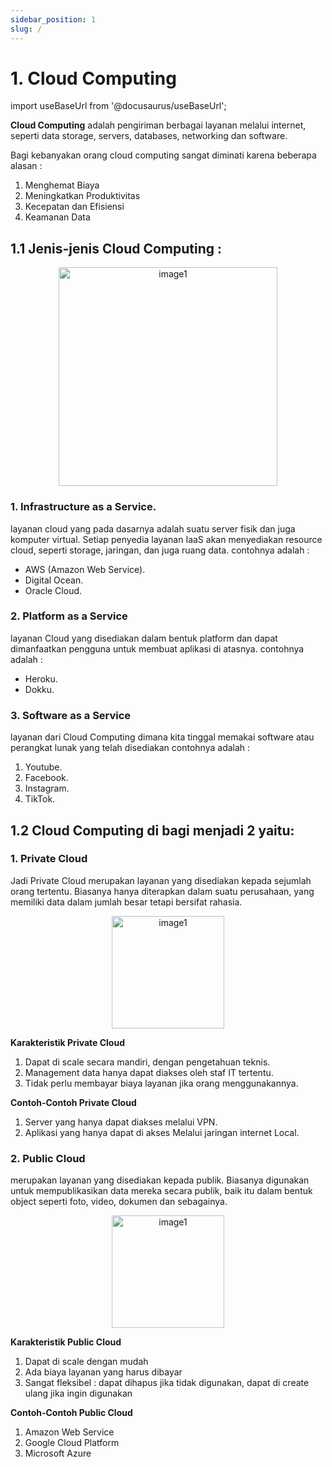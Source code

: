 ```yaml
---
sidebar_position: 1
slug: /
---
```


# 1. Cloud Computing

import useBaseUrl from '@docusaurus/useBaseUrl';

**Cloud Computing** adalah pengiriman berbagai layanan melalui internet, seperti data storage, servers, databases, networking dan software.

Bagi kebanyakan orang cloud computing sangat diminati karena beberapa alasan :

1. Menghemat Biaya
2. Meningkatkan Produktivitas
3. Kecepatan dan Efisiensi
4. Keamanan Data

## 1.1 Jenis-jenis Cloud Computing :

   <center>
   <img alt="image1" src={useBaseUrl('img/docs/image-12.png')} height="350px"/>
   </center>

### 1. Infrastructure as a Service.

layanan cloud yang pada dasarnya adalah suatu server fisik dan juga komputer virtual. Setiap penyedia layanan IaaS akan menyediakan resource cloud, seperti storage, jaringan, dan juga ruang data. contohnya adalah :

- AWS (Amazon Web Service).
- Digital Ocean.
- Oracle Cloud.

### 2. Platform as a Service

layanan Cloud yang disediakan dalam bentuk platform dan dapat dimanfaatkan pengguna untuk membuat aplikasi di atasnya. contohnya adalah :

- Heroku.
- Dokku.

### 3. Software as a Service

layanan dari Cloud Computing dimana kita tinggal memakai software atau perangkat lunak yang telah disediakan contohnya adalah :

1.  Youtube.
2.  Facebook.
3.  Instagram.
4.  TikTok.

## 1.2 Cloud Computing di bagi menjadi 2 yaitu:

### 1. Private Cloud

Jadi Private Cloud merupakan layanan yang disediakan kepada sejumlah orang tertentu. Biasanya hanya diterapkan dalam suatu perusahaan, yang memiliki data dalam jumlah besar tetapi bersifat rahasia.

   <center>
   <img alt="image1" src={useBaseUrl('img/docs/image-13.png')} height="180px"/>
   </center>

**Karakteristik Private Cloud**

1. Dapat di scale secara mandiri, dengan pengetahuan teknis.
2. Management data hanya dapat diakses oleh staf IT tertentu.
3. Tidak perlu membayar biaya layanan jika orang menggunakannya.

**Contoh-Contoh Private Cloud**

1. Server yang hanya dapat diakses melalui VPN.
2. Aplikasi yang hanya dapat di akses Melalui jaringan internet Local.

### 2. Public Cloud

merupakan layanan yang disediakan kepada publik. Biasanya digunakan untuk mempublikasikan data mereka secara publik, baik itu dalam bentuk object seperti foto, video, dokumen dan sebagainya.

   <center>
   <img alt="image1" src={useBaseUrl('img/docs/image-14.png')} height="180px"/>
   </center>

**Karakteristik Public Cloud**

1. Dapat di scale dengan mudah
2. Ada biaya layanan yang harus dibayar
3. Sangat fleksibel : dapat dihapus jika tidak digunakan, dapat di create ulang jika ingin digunakan

**Contoh-Contoh Public Cloud**

1. Amazon Web Service
2. Google Cloud Platform
3. Microsoft Azure
